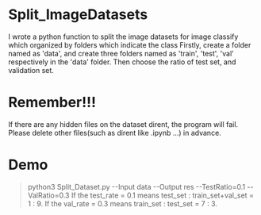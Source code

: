 # Split_ImageDatasets
I wrote a python function to split the image datasets for image classify which organized by folders which indicate the class
Firstly, create a folder named as 'data', and create three folders named as 'train', 'test', 'val' respectively in the 'data' folder. Then choose the ratio of test set, and validation set.

# Remember!!!
If there are any hidden files on the dataset dirent, the program will fail. Please delete other files(such as dirent like .ipynb ...) in advance.

# Demo
> python3 Split_Dataset.py --Input data --Output res --TestRatio=0.1 --ValRatio=0.3
If the test_rate = 0.1 means test_set : train_set+val_set = 1 : 9.
If the val_rate = 0.3 means train_set : test_set = 7 : 3.
